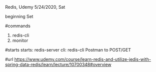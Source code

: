 Redis, Udemy
5/24/2020, Sat

beginning Set

#commands
1. redis-cli
2. monitor

#starts
starts: redis-server
cli: redis-cli
Postman to POST/GET

#url
https://www.udemy.com/course/learn-redis-and-utilize-jedis-with-spring-data-redis/learn/lecture/10700348#overview
